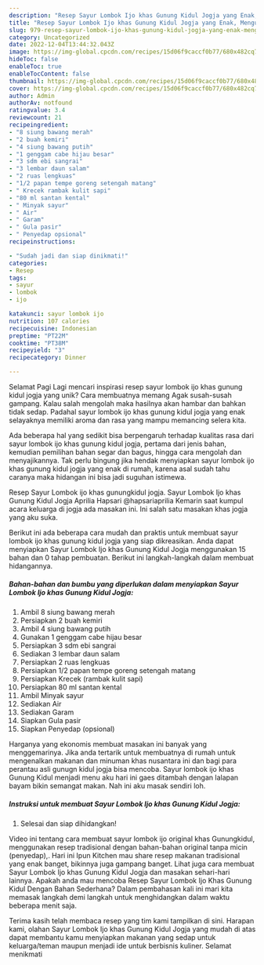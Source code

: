 ```yaml
---
description: "Resep Sayur Lombok Ijo khas Gunung Kidul Jogja yang Enak, Mengugah Selera"
title: "Resep Sayur Lombok Ijo khas Gunung Kidul Jogja yang Enak, Mengugah Selera"
slug: 979-resep-sayur-lombok-ijo-khas-gunung-kidul-jogja-yang-enak-mengugah-selera
category: Uncategorized
date: 2022-12-04T13:44:32.043Z
image: https://img-global.cpcdn.com/recipes/15d06f9caccf0b77/680x482cq70/sayur-lombok-ijo-khas-gunung-kidul-jogja-foto-resep-utama.jpg
hideToc: false
enableToc: true
enableTocContent: false
thumbnail: https://img-global.cpcdn.com/recipes/15d06f9caccf0b77/680x482cq70/sayur-lombok-ijo-khas-gunung-kidul-jogja-foto-resep-utama.jpg
cover: https://img-global.cpcdn.com/recipes/15d06f9caccf0b77/680x482cq70/sayur-lombok-ijo-khas-gunung-kidul-jogja-foto-resep-utama.jpg
author: Admin
authorAv: notfound
ratingvalue: 3.4
reviewcount: 21
recipeingredient:
- "8 siung bawang merah"
- "2 buah kemiri"
- "4 siung bawang putih"
- "1 genggam cabe hijau besar"
- "3 sdm ebi sangrai"
- "3 lembar daun salam"
- "2 ruas lengkuas"
- "1/2 papan tempe goreng setengah matang"
- " Krecek rambak kulit sapi"
- "80 ml santan kental"
- " Minyak sayur"
- " Air"
- " Garam"
- " Gula pasir"
- " Penyedap opsional"
recipeinstructions:

- "Sudah jadi dan siap dinikmati!"
categories:
- Resep
tags:
- sayur
- lombok
- ijo

katakunci: sayur lombok ijo 
nutrition: 107 calories
recipecuisine: Indonesian
preptime: "PT22M"
cooktime: "PT38M"
recipeyield: "3"
recipecategory: Dinner

---
```



Selamat Pagi Lagi mencari inspirasi resep sayur lombok ijo khas gunung kidul jogja yang unik? Cara membuatnya memang Agak susah-susah gampang. Kalau salah mengolah maka hasilnya akan hambar dan bahkan tidak sedap. Padahal sayur lombok ijo khas gunung kidul jogja yang enak selayaknya memiliki aroma dan rasa yang mampu memancing selera kita.


Ada beberapa hal yang sedikit bisa berpengaruh terhadap kualitas rasa dari sayur lombok ijo khas gunung kidul jogja, pertama dari jenis bahan, kemudian pemilihan bahan segar dan bagus, hingga cara mengolah dan menyajikannya. Tak perlu bingung jika hendak menyiapkan sayur lombok ijo khas gunung kidul jogja yang enak di rumah, karena asal sudah tahu caranya maka hidangan ini bisa jadi suguhan istimewa.

Resep Sayur Lombok ijo khas gunungkidul jogja. Sayur Lombok Ijo khas Gunung Kidul Jogja Aprilia Hapsari @hapsariaprilia Kemarin saat kumpul acara keluarga di jogja ada masakan ini. Ini salah satu masakan khas jogja yang aku suka.


Berikut ini ada beberapa cara mudah dan praktis untuk membuat sayur lombok ijo khas gunung kidul jogja yang siap dikreasikan. Anda dapat menyiapkan Sayur Lombok Ijo khas Gunung Kidul Jogja menggunakan 15 bahan dan 0 tahap pembuatan. Berikut ini langkah-langkah dalam membuat hidangannya.

<!--inarticleads1-->

##### Bahan-bahan dan bumbu yang diperlukan dalam menyiapkan Sayur Lombok Ijo khas Gunung Kidul Jogja:

1. Ambil 8 siung bawang merah
1. Persiapkan 2 buah kemiri
1. Ambil 4 siung bawang putih
1. Gunakan 1 genggam cabe hijau besar
1. Persiapkan 3 sdm ebi sangrai
1. Sediakan 3 lembar daun salam
1. Persiapkan 2 ruas lengkuas
1. Persiapkan 1/2 papan tempe goreng setengah matang
1. Persiapkan  Krecek (rambak kulit sapi)
1. Persiapkan 80 ml santan kental
1. Ambil  Minyak sayur
1. Sediakan  Air
1. Sediakan  Garam
1. Siapkan  Gula pasir
1. Siapkan  Penyedap (opsional)


Harganya yang ekonomis membuat masakan ini banyak yang menggemarinya. Jika anda tertarik untuk membuatnya di rumah untuk mengenalkan makanan dan minuman khas nusantara ini dan bagi para perantau asli gunugn kidul jogja bisa mencoba. Sayur lombok ijo khas Gunung Kidul menjadi menu aku hari ini gaes ditambah dengan lalapan bayam bikin semangat makan. Nah ini aku masak sendiri loh. 

<!--inarticleads2-->

##### Instruksi untuk membuat Sayur Lombok Ijo khas Gunung Kidul Jogja:


1. Selesai dan siap dihidangkan!

Video ini tentang cara membuat sayur lombok ijo original khas Gunungkidul, menggunakan resep tradisional dengan bahan-bahan original tanpa micin (penyedap),. Hari ini Ipun Kitchen mau share resep makanan tradisional yang enak banget, bikinnya juga gampang banget. Lihat juga cara membuat Sayur Lombok Ijo khas Gunung Kidul Jogja dan masakan sehari-hari lainnya. Apakah anda mau mencoba Resep Sayur Lombok Ijo Khas Gunung Kidul Dengan Bahan Sederhana? Dalam pembahasan kali ini mari kita memasak langkah demi langkah untuk menghidangkan dalam waktu beberapa menit saja. 

Terima kasih telah membaca resep yang tim kami tampilkan di sini. Harapan kami, olahan Sayur Lombok Ijo khas Gunung Kidul Jogja yang mudah di atas dapat membantu kamu menyiapkan makanan yang sedap untuk keluarga/teman maupun menjadi ide untuk berbisnis kuliner. Selamat menikmati
